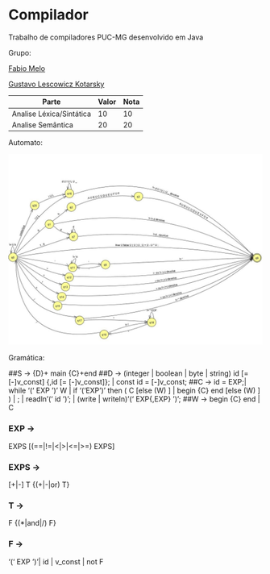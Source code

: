 # Compilador
Trabalho de compiladores PUC-MG desenvolvido em Java

Grupo:

[Fabio Melo](https://github.com/fabioscmelo)

[Gustavo Lescowicz Kotarsky](https://github.com/gustavokotarsky)


|   Parte|   Valor|  Nota|
|-|-|-|
|   Analise Léxica/Sintática| 10| 10|
|   Analise Semântica|  20| 20|


Automato:

<img src="https://github.com/gustavokotarsky/compiladores/blob/master/Automato.jpg?raw=true">

Gramática:

##S -> {D}+ main {C}+end
##D -> (integer | boolean | byte | string) id [= [-]v_const] {,id [= [-]v_const]}; | const id = [-]v_const;
##C -> id = EXP;|
while ‘(‘ EXP ’)’ W |
if ‘(‘EXP’)’ then ( C [else (W) ] | begin {C} end [else (W) ] ) |
; |
readln’(‘ id ’)’; |
(write | writeln)’(‘ EXP{,EXP} ’)’;
##W -> begin {C} end | C


<h3>EXP -></h3> EXPS [(==|!=|<|>|<=|>=) EXPS] 
<h3>EXPS -></h3> [+|-] T {(+|-|or) T}
<h3>T -></h3> F {(*|and|/) F}
<h3>F -></h3> ‘(‘ EXP ’)’| id | v_const | not F

